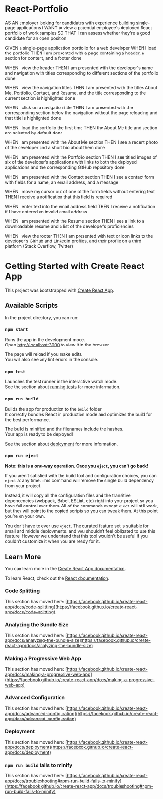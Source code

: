 # React-Portfolio

AS AN employer looking for candidates with experience building single-page applications
I WANT to view a potential employee's deployed React portfolio of work samples
SO THAT I can assess whether they're a good candidate for an open position


GIVEN a single-page application portfolio for a web developer
WHEN I load the portfolio
THEN I am presented with a page containing a header, a section for content, and a footer
done

WHEN I view the header
THEN I am presented with the developer's name and navigation with titles corresponding to different sections of the portfolio
done

WHEN I view the navigation titles
THEN I am presented with the titles About Me, Portfolio, Contact, and Resume, and the title corresponding to the current section is highlighted
done

WHEN I click on a navigation title
THEN I am presented with the corresponding section below the navigation without the page reloading and that title is highlighted
done

WHEN I load the portfolio the first time
THEN the About Me title and section are selected by default
done

WHEN I am presented with the About Me section
THEN I see a recent photo of the developer and a short bio about them
done

WHEN I am presented with the Portfolio section
THEN I see titled images of six of the developer’s applications with links to both the deployed applications and the corresponding GitHub repository
done

WHEN I am presented with the Contact section
THEN I see a contact form with fields for a name, an email address, and a message


WHEN I move my cursor out of one of the form fields without entering text
THEN I receive a notification that this field is required


WHEN I enter text into the email address field
THEN I receive a notification if I have entered an invalid email address


WHEN I am presented with the Resume section
THEN I see a link to a downloadable resume and a list of the developer’s proficiencies


WHEN I view the footer
THEN I am presented with text or icon links to the developer’s GitHub and LinkedIn profiles, and their profile on a third platform (Stack Overflow, Twitter) 


# Getting Started with Create React App

This project was bootstrapped with [Create React App](https://github.com/facebook/create-react-app).

## Available Scripts

In the project directory, you can run:

### `npm start`

Runs the app in the development mode.\
Open [http://localhost:3000](http://localhost:3000) to view it in the browser.

The page will reload if you make edits.\
You will also see any lint errors in the console.

### `npm test`

Launches the test runner in the interactive watch mode.\
See the section about [running tests](https://facebook.github.io/create-react-app/docs/running-tests) for more information.

### `npm run build`

Builds the app for production to the `build` folder.\
It correctly bundles React in production mode and optimizes the build for the best performance.

The build is minified and the filenames include the hashes.\
Your app is ready to be deployed!

See the section about [deployment](https://facebook.github.io/create-react-app/docs/deployment) for more information.

### `npm run eject`

**Note: this is a one-way operation. Once you `eject`, you can’t go back!**

If you aren’t satisfied with the build tool and configuration choices, you can `eject` at any time. This command will remove the single build dependency from your project.

Instead, it will copy all the configuration files and the transitive dependencies (webpack, Babel, ESLint, etc) right into your project so you have full control over them. All of the commands except `eject` will still work, but they will point to the copied scripts so you can tweak them. At this point you’re on your own.

You don’t have to ever use `eject`. The curated feature set is suitable for small and middle deployments, and you shouldn’t feel obligated to use this feature. However we understand that this tool wouldn’t be useful if you couldn’t customize it when you are ready for it.

## Learn More

You can learn more in the [Create React App documentation](https://facebook.github.io/create-react-app/docs/getting-started).

To learn React, check out the [React documentation](https://reactjs.org/).

### Code Splitting

This section has moved here: [https://facebook.github.io/create-react-app/docs/code-splitting](https://facebook.github.io/create-react-app/docs/code-splitting)

### Analyzing the Bundle Size

This section has moved here: [https://facebook.github.io/create-react-app/docs/analyzing-the-bundle-size](https://facebook.github.io/create-react-app/docs/analyzing-the-bundle-size)

### Making a Progressive Web App

This section has moved here: [https://facebook.github.io/create-react-app/docs/making-a-progressive-web-app](https://facebook.github.io/create-react-app/docs/making-a-progressive-web-app)

### Advanced Configuration

This section has moved here: [https://facebook.github.io/create-react-app/docs/advanced-configuration](https://facebook.github.io/create-react-app/docs/advanced-configuration)

### Deployment

This section has moved here: [https://facebook.github.io/create-react-app/docs/deployment](https://facebook.github.io/create-react-app/docs/deployment)

### `npm run build` fails to minify

This section has moved here: [https://facebook.github.io/create-react-app/docs/troubleshooting#npm-run-build-fails-to-minify](https://facebook.github.io/create-react-app/docs/troubleshooting#npm-run-build-fails-to-minify)
